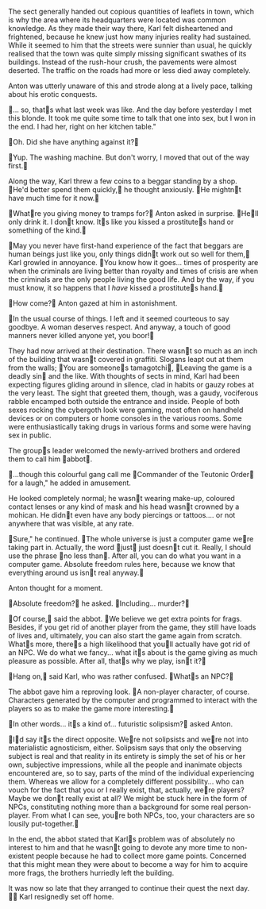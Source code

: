 The sect generally handed out copious quantities of leaflets in town, which is why the area where its headquarters were located was common knowledge. As they made their way there, Karl felt disheartened and frightened, because he knew just how many injuries reality had sustained. While it seemed to him that the streets were sunnier than usual, he quickly realised that the town was quite simply missing significant swathes of its buildings. Instead of the rush-hour crush, the pavements were almost deserted. The traffic on the roads had more or less died away completely.

Anton was utterly unaware of this and strode along at a lively pace, talking about his erotic conquests.

... so, thats what last week was like. And the day before yesterday I met this blonde. It took me quite some time to talk that one into sex, but I won in the end. I had her, right on her kitchen table."

Oh. Did she have anything against it?

Yup. The washing machine. But don't worry, I moved that out of the way first.

Along the way, Karl threw a few coins to a beggar standing by a shop. He'd better spend them quickly, he thought anxiously. He mightnt have much time for it now.

Whatre you giving money to tramps for? Anton asked in surprise. Hell only drink it. I dont know. Its like you kissed a prostitutes hand or something of the kind.

May you never have first-hand experience of the fact that beggars are human beings just like you, only things didnt work out so well for them, Karl growled in annoyance. You know how it goes... times of prosperity are when the criminals are living better than royalty and times of crisis are when the criminals are the only people living the good life. And by the way, if you must know, it so happens that I *have* kissed a prostitutes hand. 

How come? Anton gazed at him in astonishment.

In the usual course of things. I left and it seemed courteous to say goodbye. A woman deserves respect. And anyway, a touch of good manners never killed anyone yet, you boor\!

They had now arrived at their destination. There wasnt so much as an inch of the building that wasnt covered in graffiti. Slogans leapt out at them from the walls; You are someones tamagotchi, Leaving the game is a deadly sin and the like. With thoughts of sects in mind, Karl had been expecting figures gliding around in silence, clad in habits or gauzy robes at the very least. The sight that greeted them, though, was a gaudy, vociferous rabble encamped both outside the entrance and inside. People of both sexes rocking the cybergoth look were gaming, most often on handheld devices or on computers or home consoles in the various rooms. Some were enthusiastically taking drugs in various forms and some were having sex in public.

The groups leader welcomed the newly-arrived brothers and ordered them to call him abbot.

...though this colourful gang call me Commander of the Teutonic Order for a laugh," he added in amusement.

He looked completely normal; he wasnt wearing make-up, coloured contact lenses or any kind of mask and his head wasnt crowned by a mohican. He didnt even have any body piercings or tattoos.... or not anywhere that was visible, at any rate.

Sure," he continued. The whole universe is just a computer game were taking part in. Actually, the word just just doesnt cut it. Really, I should use the phrase no less than. After all, you can do what you want in a computer game. Absolute freedom rules here, because we know that everything around us isnt real anyway.

Anton thought for a moment.

Absolute freedom? he asked. Including... murder?

Of course, said the abbot. We believe we get extra points for frags. Besides, if you get rid of another player from the game, they still have loads of lives and, ultimately, you can also start the game again from scratch. Whats more, theres a high likelihood that youll actually have got rid of an NPC. We do what we fancy... what its about is the game giving as much pleasure as possible. After all, thats why we play, isnt it?

Hang on, said Karl, who was rather confused. Whats an NPC?

The abbot gave him a reproving look. A non-player character, of course. Characters generated by the computer and programmed to interact with the players so as to make the game more interesting.

In other words... its a kind of... futuristic solipsism? asked Anton.

Id say its the direct opposite. Were not solipsists and were not into materialistic agnosticism, either. Solipsism says that only the observing subject is real and that reality in its entirety is simply the set of his or her own, subjective impressions, while all the people and inanimate objects encountered are, so to say, parts of the mind of the individual experiencing them. Whereas we allow for a completely different possibility... who can vouch for the fact that you or I really exist, that, actually, were players? Maybe we dont really exist at all? We might be stuck here in the form of NPCs, constituting nothing more than a background for some real person-player. From what I can see, youre both NPCs, too, your characters are so lousily put-together. 

In the end, the abbot stated that Karls problem was of absolutely no interest to him and that he wasnt going to devote any more time to non-existent people because he had to collect more game points. Concerned that this might mean they were about to become a way for him to acquire more frags, the brothers hurriedly left the building. 

It was now so late that they arranged to continue their quest the next day.  Karl resignedly set off home.